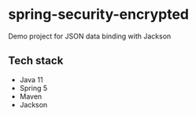 # spring-security-encrypted

Demo project for JSON data binding with Jackson

## Tech stack
* Java 11
* Spring 5
* Maven
* Jackson
